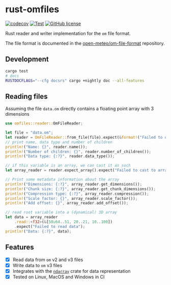 # rust-omfiles

[![codecov](https://codecov.io/github/open-meteo/rust-omfiles/graph/badge.svg?token=ZCOQN3ZKHP)](https://codecov.io/github/open-meteo/rust-omfiles)
[![Test](https://github.com/open-meteo/rust-omfiles/actions/workflows/tests.yml/badge.svg)](https://github.com/open-meteo/rust-omfiles/actions/workflows/tests.yml)
[![GitHub license](https://img.shields.io/github/license/open-meteo/rust-omfiles)](https://github.com/open-meteo/rust-omfiles/blob/main/LICENSE)

Rust reader and writer implementation for the `om` file format.

The file format is documented in the [open-meteo/om-file-format](https://github.com/open-meteo/om-file-format/blob/main/README.md) repository.

## Development

```bash
cargo test
# docs
RUSTDOCFLAGS="--cfg docsrs" cargo +nightly doc --all-features
```

## Reading files

Assuming the file `data.om` directly contains a floating point array with 3 dimensions

```rust
use omfiles::reader::OmFileReader;

let file = "data.om";
let reader = OmFileReader::from_file(file).expect(&format!("Failed to open file: {}", file));
// print name, data type and number of children
println!("Name: {}", reader.name());
println!("Number of children: {}", reader.number_of_children());
println!("Data type: {:?}", reader.data_type());

// if this variable is an array, we can cast it as such
let array_reader = reader.expect_array().expect("Failed to cast to array");

// Print some metadata information about the array
println!("Dimensions: {:?}", array_reader.get_dimensions());
println!("Chunk size: {:?}", array_reader.get_chunk_dimensions());
println!("Compression type: {:?}", array_reader.compression());
println!("Scale factor: {}", array_reader.scale_factor());
println!("Add offset: {}", array_reader.add_offset());

// read root variable into a (dynamical) 3D array
let data = array_reader
    .read::<f32>(&[50u64..51, 20..21, 10..100])
    .expect("Failed to read data");
println!("Data: {:?}", data);
```

## Features

- [x] Read data from `om` v2 and v3 files
- [x] Write data to `om` v3 files
- [x] Integrates with the [`ndarray`](https://github.com/rust-ndarray/ndarray) crate for data representation
- [x] Tested on Linux, MacOS and Windows in CI
